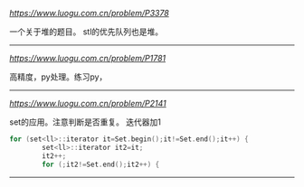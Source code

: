 *https://www.luogu.com.cn/problem/P3378*

一个关于堆的题目。
stl的优先队列也是堆。

---

*https://www.luogu.com.cn/problem/P1781*

高精度，py处理。练习py，

---

*https://www.luogu.com.cn/problem/P2141*

set的应用。注意判断是否重复。
迭代器加1
```C++
for (set<ll>::iterator it=Set.begin();it!=Set.end();it++) {
		set<ll>::iterator it2=it;
		it2++;
		for (;it2!=Set.end();it2++) {
```

---

